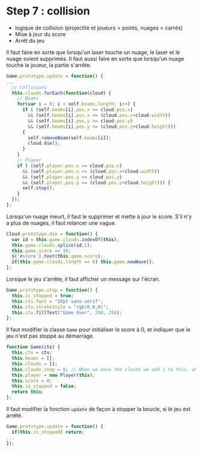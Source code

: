 # Step 7 : collision

- logique de collision (projectile et joueurs > points, nuages > carrés)
- Mise à jour du score
- Arrêt du jeu

Il faut faire en sorte que lorsqu'un laser touche un nuage, le laser et le nuage soient supprimés.
Il faut aussi faire en sorte que lorsqu'un nuage touche le joueur, la partie s'arrête.
```javascript
Game.prototype.update = function() {
...
  // Collisions
  this.clouds.forEach(function(cloud) {
    // Beams
    for(var i = 0; i < self.beams.length; i++) {
      if ( (self.beams[i].pos.x >= cloud.pos.x)
        && (self.beams[i].pos.x <= (cloud.pos.x+cloud.width))
        && (self.beams[i].pos.y >= cloud.pos.y)
        && (self.beams[i].pos.y <= (cloud.pos.y+cloud.height)))
      {
        self.removeBeam(self.beams[i]);
        cloud.die();
      }
    }
    // Player
    if ( (self.player.pos.x >= cloud.pos.x)
      && (self.player.pos.x <= (cloud.pos.x+cloud.width))
      && (self.player.pos.y >= cloud.pos.y)
      && (self.player.pos.y <= (cloud.pos.y+cloud.height))) {
      self.stop();
    }
  });
};
```

Lorsqu'un nuage meurt, il faut le supprimer et mette à jour le score.
S'il n'y a plus de nuages, il faut relancer une vague.
```javascript
Cloud.prototype.die = function() {
  var id = this.game.clouds.indexOf(this);
  this.game.clouds.splice(id,1);
  this.game.score += 10;
  $('#score').text(this.game.score);
  if(this.game.clouds.length == 0) this.game.newWave();
};
```

Lorsque le jeu s'arrête, il faut afficher un message sur l'écran.
```javascript
Game.prototype.stop = function() {
  this.is_stopped = true;
  this.ctx.font = "20pt sans-serif";
  this.ctx.strokeStyle = "rgb(0,0,0)";
  this.ctx.fillText("Game Over", 200, 250);
};
```

Il faut modifier la classe `Game` pour initialiser le score à 0, et indiquer que le jeu n'est pas stoppé au démarrage.
```javascript
function Game(ctx) {
  this.ctx = ctx;
  this.beams = [];
  this.clouds = [];
  this.clouds_step = 0; // When we move the clouds we add 1 to this, when it reaches 50, it's reset to 0 and the clouds go down.
  this.player = new Player(this);
  this.score = 0;
  this.is_stopped = false;
  return this;
};
```

Il faut modifier la fonction `update` de façon à stopper la boucle, si le jeu est arrété.
```javascript
Game.prototype.update = function() {
  if(this.is_stopped) return;
...
});
```

